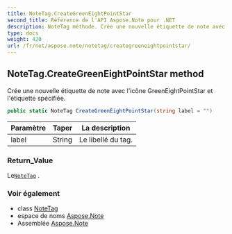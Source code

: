 ```yaml
---
title: NoteTag.CreateGreenEightPointStar
second_title: Référence de l'API Aspose.Note pour .NET
description: NoteTag méthode. Crée une nouvelle étiquette de note avec licône GreenEightPointStar et létiquette spécifiée.
type: docs
weight: 420
url: /fr/net/aspose.note/notetag/creategreeneightpointstar/
---
```

## NoteTag.CreateGreenEightPointStar method

Crée une nouvelle étiquette de note avec l'icône GreenEightPointStar et l'étiquette spécifiée.

```csharp
public static NoteTag CreateGreenEightPointStar(string label = "")
```

| Paramètre | Taper | La description |
| --- | --- | --- |
| label | String | Le libellé du tag. |

### Return_Value

Le[`NoteTag`](../) .

### Voir également

* class [NoteTag](../)
* espace de noms [Aspose.Note](../../notetag/)
* Assemblée [Aspose.Note](../../../)


